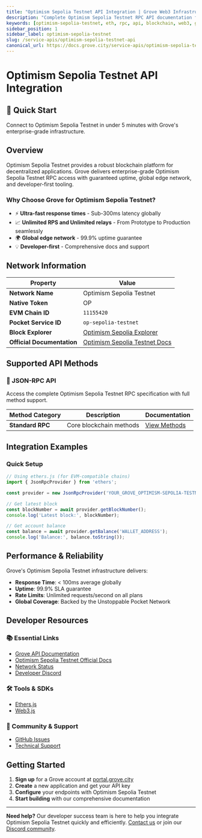 ```yaml
---
title: "Optimism Sepolia Testnet API Integration | Grove Web3 Infrastructure"
description: "Complete Optimism Sepolia Testnet RPC API documentation for developers. Fast, reliable Optimism Sepolia Testnet blockchain access with Grove's enterprise infrastructure. Get started in minutes."
keywords: [optimism-sepolia-testnet, eth, rpc, api, blockchain, web3, grove, infrastructure, developers, integration]
sidebar_position: 1
sidebar_label: optimism-sepolia-testnet
slug: /service-apis/optimism-sepolia-testnet-api
canonical_url: https://docs.grove.city/service-apis/optimism-sepolia-testnet-api
---
```


# Optimism Sepolia Testnet API Integration

<div style={{background: "linear-gradient(135deg, #ff0420 0%, #ff6b35 100%)", color: "white", padding: "1.5rem", borderRadius: "8px", margin: "1rem 0"}}>
  <h2 style={{color: "white", marginTop: 0}}>🚀 Quick Start</h2>
  <p style={{marginBottom: 0, fontSize: "1.1rem"}}>Connect to Optimism Sepolia Testnet in under 5 minutes with Grove's enterprise-grade infrastructure.</p>
</div>

## Overview

Optimism Sepolia Testnet provides a robust blockchain platform for decentralized applications. Grove delivers enterprise-grade Optimism Sepolia Testnet RPC access with guaranteed uptime, global edge network, and developer-first tooling.

### Why Choose Grove for Optimism Sepolia Testnet?

- ⚡ **Ultra-fast response times** - Sub-300ms latency globally
- 📈 **Unlimited RPS and Unlimited relays** - From Prototype to Production seamlessly
- 🌍 **Global edge network** - 99.9% uptime guarantee
- 💡 **Developer-first** - Comprehensive docs and support

## Network Information

| Property | Value |
|----------|-------|
| **Network Name** | Optimism Sepolia Testnet |
| **Native Token** | OP |
| **EVM Chain ID** | `11155420` |
| **Pocket Service ID** | `op-sepolia-testnet` |
| **Block Explorer** | [Optimism Sepolia Explorer](https://sepolia-optimism.etherscan.io) |
| **Official Documentation** | [Optimism Sepolia Testnet Docs](https://docs.optimism.io/) |

## Supported API Methods

### 🔌 JSON-RPC API
Access the complete Optimism Sepolia Testnet RPC specification with full method support.

| Method Category | Description | Documentation |
|-----------------|-------------|---------------|
| **Standard RPC** | Core blockchain methods | [View Methods](../grove-api/api-definition/definition#json-rpc-supported-methods) |

## Integration Examples

### Quick Setup

```javascript
// Using ethers.js (for EVM-compatible chains)
import { JsonRpcProvider } from 'ethers';

const provider = new JsonRpcProvider('YOUR_GROVE_OPTIMISM-SEPOLIA-TESTNET_ENDPOINT');

// Get latest block
const blockNumber = await provider.getBlockNumber();
console.log('Latest block:', blockNumber);

// Get account balance
const balance = await provider.getBalance('WALLET_ADDRESS');
console.log('Balance:', balance.toString());
```

## Performance & Reliability

Grove's Optimism Sepolia Testnet infrastructure delivers:

- **Response Time**: < 100ms average globally
- **Uptime**: 99.9% SLA guarantee  
- **Rate Limits**: Unlimited requests/second on all plans
- **Global Coverage**: Backed by the Unstoppable Pocket Network

## Developer Resources

### 📚 Essential Links
- [Grove API Documentation](../grove-api/overview/grove-api)
- [Optimism Sepolia Testnet Official Docs](https://docs.optimism.io/)
- [Network Status](https://status.grove.city)
- [Developer Discord](https://discord.gg/build-with-grove)

### 🛠️ Tools & SDKs
- [Ethers.js](https://docs.ethers.io/)
- [Web3.js](https://web3js.readthedocs.io/)

### 💬 Community & Support
- [GitHub Issues](https://github.com/buildwithgrove/path)  
- [Technical Support](https://discord.com/channels/824324475256438814/1150805396085293106)

## Getting Started

1. **Sign up** for a Grove account at [portal.grove.city](https://portal.grove.city)
2. **Create** a new application and get your API key
3. **Configure** your endpoints with Optimism Sepolia Testnet
4. **Start building** with our comprehensive documentation

---

<div style={{background: "#f8f9fa", padding: "1rem", borderLeft: "4px solid #007bff", margin: "1rem 0"}}>
  <strong>Need help?</strong> Our developer success team is here to help you integrate Optimism Sepolia Testnet quickly and efficiently. <a href="mailto:portal@grove.city">Contact us</a> or join our <a href="https://discord.gg/build-with-grove">Discord community</a>.
</div>
